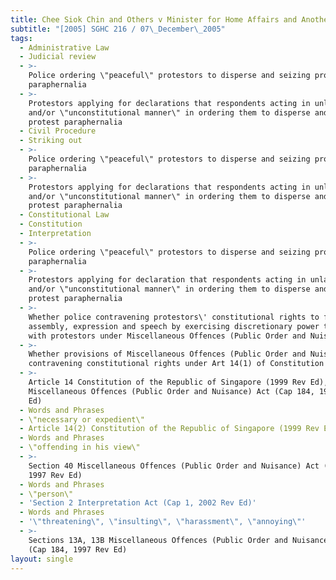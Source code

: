 ```yaml
---
title: Chee Siok Chin and Others v Minister for Home Affairs and Another
subtitle: "[2005] SGHC 216 / 07\_December\_2005"
tags:
  - Administrative Law
  - Judicial review
  - >-
    Police ordering \"peaceful\" protestors to disperse and seizing protest
    paraphernalia
  - >-
    Protestors applying for declarations that respondents acting in unlawful
    and/or \"unconstitutional manner\" in ordering them to disperse and seizing
    protest paraphernalia
  - Civil Procedure
  - Striking out
  - >-
    Police ordering \"peaceful\" protestors to disperse and seizing protest
    paraphernalia
  - >-
    Protestors applying for declarations that respondents acting in unlawful
    and/or \"unconstitutional manner\" in ordering them to disperse and seizing
    protest paraphernalia
  - Constitutional Law
  - Constitution
  - Interpretation
  - >-
    Police ordering \"peaceful\" protestors to disperse and seizing protest
    paraphernalia
  - >-
    Protestors applying for declaration that respondents acting in unlawful
    and/or \"unconstitutional manner\" in ordering them to disperse and seizing
    protest paraphernalia
  - >-
    Whether police contravening protestors\' constitutional rights to freedom of
    assembly, expression and speech by exercising discretionary power to deal
    with protestors under Miscellaneous Offences (Public Order and Nuisance) Act
  - >-
    Whether provisions of Miscellaneous Offences (Public Order and Nuisance) Act
    contravening constitutional rights under Art 14(1) of Constitution
  - >-
    Article 14 Constitution of the Republic of Singapore (1999 Rev Ed), s 40
    Miscellaneous Offences (Public Order and Nuisance) Act (Cap 184, 1997 Rev
    Ed)
  - Words and Phrases
  - \"necessary or expedient\"
  - Article 14(2) Constitution of the Republic of Singapore (1999 Rev Ed)
  - Words and Phrases
  - \"offending in his view\"
  - >-
    Section 40 Miscellaneous Offences (Public Order and Nuisance) Act (Cap 184,
    1997 Rev Ed)
  - Words and Phrases
  - \"person\"
  - 'Section 2 Interpretation Act (Cap 1, 2002 Rev Ed)'
  - Words and Phrases
  - '\"threatening\", \"insulting\", \"harassment\", \"annoying\"'
  - >-
    Sections 13A, 13B Miscellaneous Offences (Public Order and Nuisance) Act
    (Cap 184, 1997 Rev Ed)
layout: single
---
```


